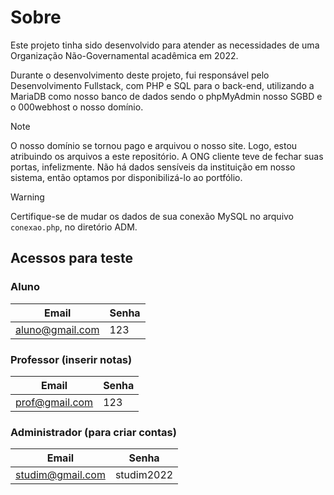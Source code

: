 # Sobre
Este projeto tinha sido desenvolvido para atender as necessidades de uma Organização Não-Governamental acadêmica em 2022.

Durante o desenvolvimento deste projeto, fui responsável pelo Desenvolvimento Fullstack, com PHP e SQL para o back-end, utilizando a MariaDB como nosso banco de dados sendo o phpMyAdmin nosso SGBD e o 000webhost o nosso domínio.

> [!NOTE]
> O nosso domínio se tornou pago e arquivou o nosso site. Logo, estou atribuindo os arquivos a este repositório.
> A ONG cliente teve de fechar suas portas, infelizmente. Não há dados sensíveis da instituição em nosso sistema, então optamos por disponibilizá-lo ao portfólio.

> [!WARNING]
> Certifique-se de mudar os dados de sua conexão MySQL no arquivo ```conexao.php```, no diretório ADM.


## Acessos para teste
### Aluno
| Email | Senha |
|-------|-------|
| aluno@gmail.com | 123 |

### Professor (inserir notas)
| Email | Senha |
|-------|-------|
| prof@gmail.com | 123 |

### Administrador (para criar contas)
| Email | Senha |
|-------|-------|
| studim@gmail.com | studim2022 |
